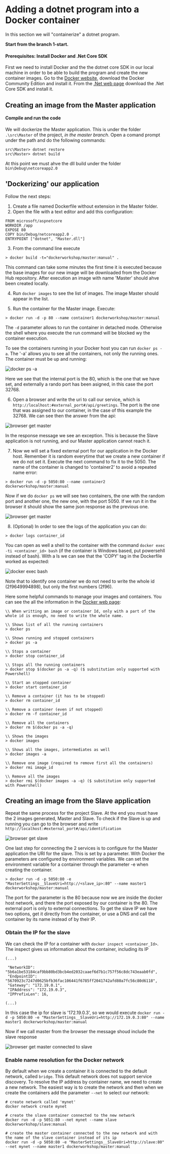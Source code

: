 # Adding a dotnet program into a Docker container
In this section we will "containerize" a dotnet program. 

**Start from the branch 1-start.**
 
#### Prerequisites: Install Docker and .Net Core SDK
First we need to install Docker and the the dotnet core SDK  in our local machine in order to be able to build the program and create the new container images. Go to the [Docker website](https://www.docker.com/), download the Docker Community Edition and install it.
From the [.Net web page](https://www.microsoft.com/net/)  download the .Net Core SDK and install it.

## Creating an image from the Master application
#### Compile and run the code
We will dockerize the Master application. This is under the folder `.\src\Master` of the project, *in the master branch*. Open a comand prompt under the path and do the following commands:

```
src\Master> dotnet restore
src\Master> dotnet build
```
At this point we must ahve the dll build under the folder `bin\Debug\netcoreapp2.0`

## 'Dockerizing' our application 
Follow the next steps:
1. Create a file named Dockerfile without extension in the Master folder.
2. Open the file with a text editor and add this configuration:
```
FROM microsoft/aspnetcore
WORKDIR /app
EXPOSE 80
COPY bin/Debug/netcoreapp2.0 .
ENTRYPOINT ["dotnet", "Master.dll"]
``` 
3. From the command line execute 
```
> docker build -t="dockerworkshop/master:manual" .  
```
This command can take some minutes the first time it is executed because the base images for our new image will be downloaded from the Docker Hub repository. After execution an image with name 'Master' should ahve been created locally.  

4. Run `docker images` to see the list of images. The image Master should appear in the list.

5. Run the container for the Master image. Execute:
```
> docker run -d -p 80 --name container1 dockerworkshop/master:manual 
```
The `-d` parameter allows to run the container in detached mode. Otherwise the shell where you execute the run command will be blocked wy the container execution.

To see the containers running in your Docker host you can run `docker ps -a`. The '-a' allows you to see all the containers, not only the running ones. The container must be up and running:

![docker ps -a](https://github.com/PlainConcepts/NetCore-Docker-Workshop/blob/1-start/src/Docu/1.Docker/Img/docker_ps_a.PNG)

Here we see that the internal port is the 80, which is the one that we have set, and externally a rando port has been asigned, in this case the port 32768.

6. Open a browser and write the uri to call our service, which is `http://localhost:#external_port#/api/greetings`. The port is the one that was assigned to our container, in the case of this example the 32768. We can see then the answer from the api:

![browser get master](https://github.com/PlainConcepts/NetCore-Docker-Workshop/blob/1-start/src/Docu/1.Docker/Img/browser_get_Master.PNG)

In the response message we see an exception. This is because the Slave application is not running, and our Master application cannot reach it. 

7. Now we will set a fixed external port for our application in the Docker host. Remember it is random everytime that we create a new container if we do not set it. Execute the next command to fix it to the 5050. The name of the container is changed to 'container2' to avoid a repeated name error:

```
> docker run -d -p 5050:80 --name container2 dockerworkshop/master:manual
```
Now if we do `docker ps` we will see two containers, the one with the random port and another one, the new one, with the port 5050. If we run it in the browser it should show the same json response as the previous one.

![browser get master](https://github.com/PlainConcepts/NetCore-Docker-Workshop/blob/1-start/src/Docu/1.Docker/Img/browser_get_5050_Master.PNG)

8. (Optional) In order to see the logs of the application you can do:
```
> docker logs container_id
```

You can open as well a shell to the container with the command `docker exec -ti <container_id> bash` (if the container is Windows based, put powersehll instead of bash). With a ls we can see that the 'COPY' tag in the Dockerfile worked as expected:

 ![docker exec bash](https://github.com/PlainConcepts/NetCore-Docker-Workshop/blob/1-start/src/Docu/1.Docker/Img/docker_exec_bash.PNG)

 Note that to identify one container we do not need to write the whole id (2f9649994898), but only the first numbers (2f96).

Here some helpful commands to manage your images and containers. You can see the all the information in the [Docker web page](https://docs.docker.com/engine/reference/commandline/docker/):

```
\\ When writting an image or container Id, only with a part of the whole id is enough, no need to write the whole name.

\\ Shows list of all the running containers
> docker ps 

\\ Shows running and stopped containers
> docker ps -a

\\ Stops a container
> docker stop container_id

\\ Stops all the running containers
> docker stop $(docker ps -a -q) ($ substitution only supported with Powershell)

\\ Start an stopped container
> docker start container_id

\\ Remove a container (it has to be stopped)
> docker rm container_id

\\ Remove a container (even if not stopped)
> docker rm -f container_id

\\ Remove all the containers
> docker rm $(docker ps -a -q)

\\ Shows the images
> docker images

\\ Shows all the images, intermediates as well
> docker images -a

\\ Remove one image (required to remove first all the containers)
> docker rmi image_id

\\ Remove all the images
> docker rmi $(docker images -a -q) ($ substitution only supported with Powershell)
``` 

## Creating an image from the Slave application

Repeat the same process for the project Slave. At the end you must have the 2 images generated, Master and Slave. To check if the Slave is up and running you can go to the browser and write `http://localhost:#external_port#/api/identification`

![browser get slave](https://github.com/PlainConcepts/NetCore-Docker-Workshop/blob/1-start/src/Docu/1.Docker/Img/browser_get_slave.PNG)

One last step for connecting the 2 services is to configure for the Master application the URI for the slave. This is set by a parameter. With Docker the parameters are configured by environment variables. We can set the environment variable for a container through the parameter -e when creating the container.

```
> docker run -d -p 5050:80 -e "MasterSettings__SlaveUri=http://<slave_ip>:80" --name master1 dockerworkshop/master:manual
```

The port for the parameter is the 80 because now we are inside the docker host network, and there the port exposed by our container is the 80. The external port is only to external connections. To get the slave IP we have two options, get it directly from the container, or use a DNS and call the container by its name instead of by their IP.

### Obtain the IP for the slave 

We can check the IP for a container with `docker inspect <container_Id>`. The inspect gives us information about the container, including its IP

```
(...)

 "NetworkID": "5b6a1be53184caf9bb80bd3bcb4ed2032caaef6d7b1c757f56c8dc743eaab0fd",
 "EndpointID": "5670923c7247d0625bfb36fac106441f6785ff2041742afd80a7fc56c80d6118",
 "Gateway": "172.19.0.1",
 "IPAddress": "172.19.0.3",
 "IPPrefixLen": 16,

(...)
```
In this case the ip for slave is '172.19.0.3', so we would execute `docker run -d -p 5050:80 -e "MasterSettings__SlaveUri=http://172.19.0.3:80" --name master1 dockerworkshop/master:manual`

Now if we call master from the browser the message shoud include the slave response

![browser get master connected to slave](https://github.com/PlainConcepts/NetCore-Docker-Workshop/blob/1-start/src/Docu/1.Docker/Img/browser_get_Master_connected.PNG)

### Enable name resolution for the Docker network

By default when we create a container it is connected to the default network, called `bridge`. This default network does not support service discovery. To resolve the IP address by container name, we need to create a new network. The easiest way is to create the network and then when we create the containers add the parameter `--net` to select our network:

```
# create network called 'mynet'
docker network create mynet

# create the slave container connected to the new network
docker run -d -p 5051:80 --net mynet --name slave dockerworkshop/slave:manual

# create the master container connected to the new network and with the name of the slave container instead of its ip
docker run -d -p 5050:80 -e "MasterSettings__SlaveUri=http://slave:80" --net mynet --name master1 dockerworkshop/master:manual
```

